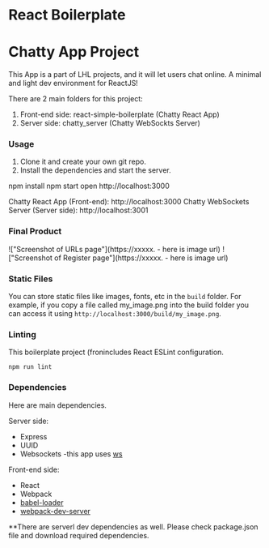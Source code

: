 React Boilerplate
============
# Chatty App Project

This App is a part of LHL projects, and it will let users chat online.
A minimal and light dev environment for ReactJS!

There are 2 main folders for this project:
1. Front-end side: react-simple-boilerplate (Chatty React App)
2. Server side: chatty_server (Chatty WebSockts Server)

### Usage

1. Clone it and create your own git repo.
2. Install the dependencies and start the server.

npm install
npm start
open http://localhost:3000

Chatty React App (Front-end): http://localhost:3000
Chatty WebSockets Server (Server side): http://localhost:3001

### Final Product
!["Screenshot of URLs page"](https://xxxxx. - here is image url)
!["Screenshot of Register page"](https://xxxxx. - here is image url)

### Static Files

You can store static files like images, fonts, etc in the `build` folder.
For example, if you copy a file called my_image.png into the build folder you can access it using `http://localhost:3000/build/my_image.png`.

### Linting

This boilerplate project (fronincludes React ESLint configuration.

```
npm run lint
```

### Dependencies
Here are main dependencies.

Server side:
* Express
* UUID
* Websockets -this app uses [ws](https://github.com/websockets/ws)

Front-end side:
* React
* Webpack
* [babel-loader](https://github.com/babel/babel-loader)
* [webpack-dev-server](https://github.com/webpack/webpack-dev-server)

**There are serverl dev dependencies as well. Please check package.json file and download required dependencies.
